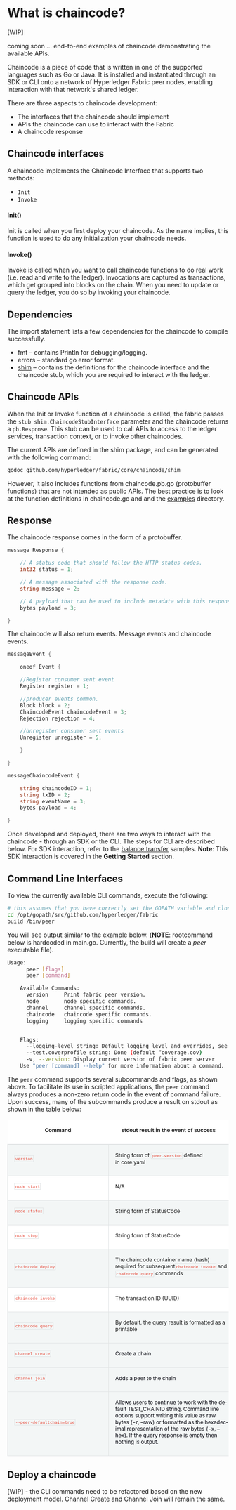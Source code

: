 # What is chaincode?

[WIP]

coming soon ... end-to-end examples of chaincode demonstrating the available
APIs.

Chaincode is a piece of code that is written in one of the supported languages
such as Go or Java.  It is installed and instantiated through an SDK or CLI
onto a network of Hyperledger Fabric peer nodes, enabling interaction with that
network's shared ledger.

There are three aspects to chaincode development:
* The interfaces that the chaincode should implement
* APIs the chaincode can use to interact with the Fabric
* A chaincode response

## Chaincode interfaces

A chaincode implements the Chaincode Interface that supports two methods:
* `Init`
* `Invoke`

#### Init()

Init is called when you first deploy your chaincode. As the name implies, this
function is used to do any initialization your chaincode needs.

#### Invoke()

Invoke is called when you want to call chaincode functions to do real work (i.e. read
and write to the ledger). Invocations are captured as transactions, which get
grouped into blocks on the chain. When you need to update or query the ledger,
you do so by invoking your chaincode.

## Dependencies

The import statement lists a few dependencies for the chaincode to compile successfully.
* fmt – contains Println for debugging/logging.
* errors – standard go error format.
* [shim](https://github.com/hyperledger/fabric/tree/master/core/chaincode/shim) –
contains the definitions for the chaincode interface and the chaincode stub,
which you are required to interact with the ledger.

## Chaincode APIs

When the Init or Invoke function of a chaincode is called, the fabric passes the
`stub shim.ChaincodeStubInterface` parameter and the chaincode returns a `pb.Response`.
This stub can be used to call APIs to access to the ledger services, transaction
context, or to invoke other chaincodes.

The current APIs are defined in the shim package, and can be generated with the
following command:
```bash
godoc github.com/hyperledger/fabric/core/chaincode/shim
```
However, it also includes functions from chaincode.pb.go (protobuffer functions)
that are not intended as public APIs. The best practice is to look at the function
definitions in chaincode.go and and the
[examples](https://github.com/hyperledger/fabric/tree/master/examples/chaincode/go)
directory.

## Response

The chaincode response comes in the form of a protobuffer.

```go
message Response {  

    // A status code that should follow the HTTP status codes.
    int32 status = 1;

    // A message associated with the response code.
    string message = 2;

    // A payload that can be used to include metadata with this response.
    bytes payload = 3;

}
```
The chaincode will also return events.  Message events and chaincode events.
```go
messageEvent {  

    oneof Event {

    //Register consumer sent event  
    Register register = 1;

    //producer events common.  
    Block block = 2;  
    ChaincodeEvent chaincodeEvent = 3;  
    Rejection rejection = 4;

    //Unregister consumer sent events  
    Unregister unregister = 5;  

    }  

}
```

```go
messageChaincodeEvent {

    string chaincodeID = 1;  
    string txID = 2;  
    string eventName = 3;  
    bytes payload = 4;

}
```

Once developed and deployed, there are two ways to interact with the chaincode -
through an SDK or the CLI. The steps for CLI are described below. For SDK interaction,
refer to the [balance transfer](https://github.com/hyperledger/fabric-sdk-node/tree/master/examples/balance-transfer)
samples.  __Note__: This SDK interaction is covered in the __Getting Started__ section.

## Command Line Interfaces

To view the currently available CLI commands, execute the following:
```bash
# this assumes that you have correctly set the GOPATH variable and cloned the Fabric codebase into that path
cd /opt/gopath/src/github.com/hyperledger/fabric
build /bin/peer
```
You will see output similar to the example below. (__NOTE__: rootcommand below is
hardcoded in main.go. Currently, the build will create a _peer_ executable file).
```bash
Usage:
      peer [flags]
      peer [command]

    Available Commands:
      version     Print fabric peer version.
      node        node specific commands.
      channel     channel specific commands.
      chaincode   chaincode specific commands.
      logging     logging specific commands


    Flags:
      --logging-level string: Default logging level and overrides, see core.yaml for full syntax
      --test.coverprofile string: Done (default “coverage.cov)
      -v, --version: Display current version of fabric peer server
    Use "peer [command] --help" for more information about a command.
```
The `peer` command supports several subcommands and flags, as shown above. To
facilitate its use in scripted applications, the `peer` command always produces a
non-zero return code in the event of command failure. Upon success, many of the
subcommands produce a result on stdout as shown in the table below:

<table width="665" cellpadding="8" cellspacing="0"><colgroup><col width="262"> <col width="371"></colgroup>

<thead>

<tr>

<th width="262" bgcolor="#ffffff" style="border-top: none; border-bottom: 1.50pt solid #e1e4e5; border-left: none; border-right: none; padding-top: 0in; padding-bottom: 0.08in; padding-left: 0in; padding-right: 0in">

<font size="2" style="font-size: 9pt">Command</font>

</th>

<th width="371" bgcolor="#ffffff" style="border-top: none; border-bottom: 1.50pt solid #e1e4e5; border-left: none; border-right: none; padding-top: 0in; padding-bottom: 0.08in; padding-left: 0in; padding-right: 0in">

<font size="2" style="font-size: 9pt">stdout</font><font size="2" style="font-size: 9pt"> result in the event of success</font>

</th>

</tr>

</thead>

<tbody>

<tr>

<td width="262" bgcolor="#f3f6f6" style="border-top: 1px solid #e1e4e5; border-bottom: 1px solid #e1e4e5; border-left: 1px solid #e1e4e5; border-right: none; padding-top: 0in; padding-bottom: 0.08in; padding-left: 0.16in; padding-right: 0in">

<span style="display: inline-block; border: 1px solid #e1e4e5; padding: 0.01in"><font color="#e74c3c"><font face="Consolas, Andale Mono WT, Andale Mono, Lucida Console, Lucida Sans Typewriter, DejaVu Sans Mono, Bitstream Vera Sans Mono, Liberation Mono, Nimbus Mono L, Monaco, Courier New, Courier, monospace"><font size="1" style="font-size: 7pt">version</font></font></font></span>

</td>

<td width="371" bgcolor="#f3f6f6" style="border-top: 1px solid #e1e4e5; border-bottom: 1px solid #e1e4e5; border-left: 1px solid #e1e4e5; border-right: none; padding-top: 0in; padding-bottom: 0.08in; padding-left: 0.16in; padding-right: 0in">

<font size="2" style="font-size: 9pt">String form of </font><span style="display: inline-block; border: 1px solid #e1e4e5; padding: 0.01in"><font color="#e74c3c"><font face="Consolas, Andale Mono WT, Andale Mono, Lucida Console, Lucida Sans Typewriter, DejaVu Sans Mono, Bitstream Vera Sans Mono, Liberation Mono, Nimbus Mono L, Monaco, Courier New, Courier, monospace"><font size="1" style="font-size: 7pt">peer.version</font></font></font></span><font size="2" style="font-size: 9pt"> defined in core.yaml</font>

</td>

</tr>

<tr>

<td width="262" bgcolor="#ffffff" style="border-top: 1px solid #e1e4e5; border-bottom: 1px solid #e1e4e5; border-left: 1px solid #e1e4e5; border-right: none; padding-top: 0in; padding-bottom: 0.08in; padding-left: 0.16in; padding-right: 0in">

<span style="display: inline-block; border: 1px solid #e1e4e5; padding: 0.01in"><font color="#e74c3c"><font face="Consolas, Andale Mono WT, Andale Mono, Lucida Console, Lucida Sans Typewriter, DejaVu Sans Mono, Bitstream Vera Sans Mono, Liberation Mono, Nimbus Mono L, Monaco, Courier New, Courier, monospace"><font size="1" style="font-size: 7pt">node start</font></font></font></span>

</td>

<td width="371" bgcolor="#ffffff" style="border-top: 1px solid #e1e4e5; border-bottom: 1px solid #e1e4e5; border-left: 1px solid #e1e4e5; border-right: none; padding-top: 0in; padding-bottom: 0.08in; padding-left: 0.16in; padding-right: 0in">

<font size="2" style="font-size: 9pt">N/A</font>

</td>

</tr>

<tr>

<td width="262" bgcolor="#f3f6f6" style="border-top: 1px solid #e1e4e5; border-bottom: 1px solid #e1e4e5; border-left: 1px solid #e1e4e5; border-right: none; padding-top: 0in; padding-bottom: 0.08in; padding-left: 0.16in; padding-right: 0in">

<span style="display: inline-block; border: 1px solid #e1e4e5; padding: 0.01in"><font color="#e74c3c"><font face="Consolas, Andale Mono WT, Andale Mono, Lucida Console, Lucida Sans Typewriter, DejaVu Sans Mono, Bitstream Vera Sans Mono, Liberation Mono, Nimbus Mono L, Monaco, Courier New, Courier, monospace"><font size="1" style="font-size: 7pt">node status</font></font></font></span>

</td>

<td width="371" bgcolor="#f3f6f6" style="border-top: 1px solid #e1e4e5; border-bottom: 1px solid #e1e4e5; border-left: 1px solid #e1e4e5; border-right: none; padding-top: 0in; padding-bottom: 0.08in; padding-left: 0.16in; padding-right: 0in">

<font size="2" style="font-size: 9pt">String form of StatusCode</font>

</td>

</tr>

<tr>

<td width="262" bgcolor="#ffffff" style="border-top: 1px solid #e1e4e5; border-bottom: 1px solid #e1e4e5; border-left: 1px solid #e1e4e5; border-right: none; padding-top: 0in; padding-bottom: 0.08in; padding-left: 0.16in; padding-right: 0in">

<span style="display: inline-block; border: 1px solid #e1e4e5; padding: 0.01in"><font color="#e74c3c"><font face="Consolas, Andale Mono WT, Andale Mono, Lucida Console, Lucida Sans Typewriter, DejaVu Sans Mono, Bitstream Vera Sans Mono, Liberation Mono, Nimbus Mono L, Monaco, Courier New, Courier, monospace"><font size="1" style="font-size: 7pt">node stop</font></font></font></span>

</td>

<td width="371" bgcolor="#ffffff" style="border-top: 1px solid #e1e4e5; border-bottom: 1px solid #e1e4e5; border-left: 1px solid #e1e4e5; border-right: none; padding-top: 0in; padding-bottom: 0.08in; padding-left: 0.16in; padding-right: 0in">

<font size="2" style="font-size: 9pt">String form of StatusCode</font>

</td>

</tr>

<tr>

<td width="262" bgcolor="#f3f6f6" style="border-top: 1px solid #e1e4e5; border-bottom: 1px solid #e1e4e5; border-left: 1px solid #e1e4e5; border-right: none; padding-top: 0in; padding-bottom: 0.08in; padding-left: 0.16in; padding-right: 0in">

<span style="display: inline-block; border: 1px solid #e1e4e5; padding: 0.01in"><font color="#e74c3c"><font face="Consolas, Andale Mono WT, Andale Mono, Lucida Console, Lucida Sans Typewriter, DejaVu Sans Mono, Bitstream Vera Sans Mono, Liberation Mono, Nimbus Mono L, Monaco, Courier New, Courier, monospace"><font size="1" style="font-size: 7pt">chaincode deploy</font></font></font></span>

</td>

<td width="371" bgcolor="#f3f6f6" style="border-top: 1px solid #e1e4e5; border-bottom: 1px solid #e1e4e5; border-left: 1px solid #e1e4e5; border-right: none; padding-top: 0in; padding-bottom: 0.08in; padding-left: 0.16in; padding-right: 0in">

<font size="2" style="font-size: 9pt">The chaincode container name (hash) required for subsequent</font><span style="display: inline-block; border: 1px solid #e1e4e5; padding: 0.01in"><font color="#e74c3c"><font face="Consolas, Andale Mono WT, Andale Mono, Lucida Console, Lucida Sans Typewriter, DejaVu Sans Mono, Bitstream Vera Sans Mono, Liberation Mono, Nimbus Mono L, Monaco, Courier New, Courier, monospace"><font size="1" style="font-size: 7pt"> chaincode invoke</font></font></font></span><font size="2" style="font-size: 9pt"> and </font><span style="display: inline-block; border: 1px solid #e1e4e5; padding: 0.01in"><font color="#e74c3c"><font face="Consolas, Andale Mono WT, Andale Mono, Lucida Console, Lucida Sans Typewriter, DejaVu Sans Mono, Bitstream Vera Sans Mono, Liberation Mono, Nimbus Mono L, Monaco, Courier New, Courier, monospace"><font size="1" style="font-size: 7pt">chaincode query</font></font></font></span><font size="2" style="font-size: 9pt"> commands</font>

</td>

</tr>

<tr>

<td width="262" bgcolor="#ffffff" style="border-top: 1px solid #e1e4e5; border-bottom: 1px solid #e1e4e5; border-left: 1px solid #e1e4e5; border-right: none; padding-top: 0in; padding-bottom: 0.08in; padding-left: 0.16in; padding-right: 0in">

<span style="display: inline-block; border: 1px solid #e1e4e5; padding: 0.01in"><font color="#e74c3c"><font face="Consolas, Andale Mono WT, Andale Mono, Lucida Console, Lucida Sans Typewriter, DejaVu Sans Mono, Bitstream Vera Sans Mono, Liberation Mono, Nimbus Mono L, Monaco, Courier New, Courier, monospace"><font size="1" style="font-size: 7pt">chaincode invoke</font></font></font></span>

</td>

<td width="371" bgcolor="#ffffff" style="border-top: 1px solid #e1e4e5; border-bottom: 1px solid #e1e4e5; border-left: 1px solid #e1e4e5; border-right: none; padding-top: 0in; padding-bottom: 0.08in; padding-left: 0.16in; padding-right: 0in">

<font size="2" style="font-size: 9pt">The transaction ID (UUID)</font>

</td>

</tr>

<tr>

<td width="262" bgcolor="#f3f6f6" style="border-top: 1px solid #e1e4e5; border-bottom: 1px solid #e1e4e5; border-left: 1px solid #e1e4e5; border-right: none; padding-top: 0in; padding-bottom: 0.08in; padding-left: 0.16in; padding-right: 0in">

<span style="display: inline-block; border: 1px solid #e1e4e5; padding: 0.01in"><font color="#e74c3c"><font face="Consolas, Andale Mono WT, Andale Mono, Lucida Console, Lucida Sans Typewriter, DejaVu Sans Mono, Bitstream Vera Sans Mono, Liberation Mono, Nimbus Mono L, Monaco, Courier New, Courier, monospace"><font size="1" style="font-size: 7pt">chaincode query</font></font></font></span>

</td>

<td width="371" bgcolor="#f3f6f6" style="border-top: 1px solid #e1e4e5; border-bottom: 1px solid #e1e4e5; border-left: 1px solid #e1e4e5; border-right: none; padding-top: 0in; padding-bottom: 0.08in; padding-left: 0.16in; padding-right: 0in">

<font size="2" style="font-size: 9pt">By default, the query result is formatted as a printable</font>

</td>

</tr>

<tr>

<td width="262" bgcolor="#f3f6f6" style="border-top: 1px solid #e1e4e5; border-bottom: 1px solid #e1e4e5; border-left: 1px solid #e1e4e5; border-right: none; padding-top: 0in; padding-bottom: 0.08in; padding-left: 0.16in; padding-right: 0in">

<span style="display: inline-block; border: 1px solid #e1e4e5; padding: 0.01in"><font color="#e74c3c"><font face="Consolas, Andale Mono WT, Andale Mono, Lucida Console, Lucida Sans Typewriter, DejaVu Sans Mono, Bitstream Vera Sans Mono, Liberation Mono, Nimbus Mono L, Monaco, Courier New, Courier, monospace"><font size="1" style="font-size: 7pt"><span lang="en-US">channel create</span></font></font></font></span>

</td>

<td width="371" bgcolor="#f3f6f6" style="border-top: 1px solid #e1e4e5; border-bottom: 1px solid #e1e4e5; border-left: 1px solid #e1e4e5; border-right: none; padding-top: 0in; padding-bottom: 0.08in; padding-left: 0.16in; padding-right: 0in">

<font color="#00000a"><font size="2" style="font-size: 9pt"><span lang="en-US">Create a chain</span></font></font>

</td>

</tr>

<tr>

<td width="262" bgcolor="#f3f6f6" style="border-top: 1px solid #e1e4e5; border-bottom: 1px solid #e1e4e5; border-left: 1px solid #e1e4e5; border-right: none; padding-top: 0in; padding-bottom: 0.08in; padding-left: 0.16in; padding-right: 0in">

<span style="display: inline-block; border: 1px solid #e1e4e5; padding: 0.01in"><font color="#e74c3c"><font face="Consolas, Andale Mono WT, Andale Mono, Lucida Console, Lucida Sans Typewriter, DejaVu Sans Mono, Bitstream Vera Sans Mono, Liberation Mono, Nimbus Mono L, Monaco, Courier New, Courier, monospace"><font size="1" style="font-size: 7pt"><span lang="en-US">channel join</span></font></font></font></span>

</td>

<td width="371" bgcolor="#f3f6f6" style="border-top: 1px solid #e1e4e5; border-bottom: 1px solid #e1e4e5; border-left: 1px solid #e1e4e5; border-right: none; padding-top: 0in; padding-bottom: 0.08in; padding-left: 0.16in; padding-right: 0in">

<font color="#00000a"><font size="2" style="font-size: 9pt"><span lang="en-US">Adds a peer to the chain</span></font></font>

</td>

</tr>

<tr>

<td width="262" bgcolor="#f3f6f6" style="border-top: 1px solid #e1e4e5; border-bottom: 1px solid #e1e4e5; border-left: 1px solid #e1e4e5; border-right: none; padding-top: 0in; padding-bottom: 0.08in; padding-left: 0.16in; padding-right: 0in">

<pre class="western" style="orphans: 2; widows: 2"><span style="display: inline-block; border: 1px solid #e1e4e5; padding: 0.01in"><span style="font-variant: normal"><font color="#e74c3c"><font face="Consolas, Andale Mono WT, Andale Mono, Lucida Console, Lucida Sans Typewriter, DejaVu Sans Mono, Bitstream Vera Sans Mono, Liberation Mono, Nimbus Mono L, Monaco, Courier New, Courier, monospace"><font size="1" style="font-size: 7pt"><span style="letter-spacing: normal"><span lang="en-US"><span style="font-style: normal"><span style="font-weight: normal">--peer-defaultchain=true</span></span></span></span></font></font></font></span></span></pre>

</td>

<td width="371" bgcolor="#f3f6f6" style="border-top: 1px solid #e1e4e5; border-bottom: 1px solid #e1e4e5; border-left: 1px solid #e1e4e5; border-right: none; padding-top: 0in; padding-bottom: 0.08in; padding-left: 0.16in; padding-right: 0in">

<font color="#00000a"><font size="2" style="font-size: 9pt"><span lang="en-US"> Allows users to continue to work with the default TEST_CHAINID string. Command line options support writing this value as raw bytes (-r, –raw) or formatted as the hexadecimal representation of the raw bytes (-x, –hex). If the query response is empty then nothing is output.</span></font></font>

</td>


</tbody>

</table>

## Deploy a chaincode

[WIP] - the CLI commands need to be refactored based on the new deployment model.
Channel Create and Channel Join will remain the same.  
